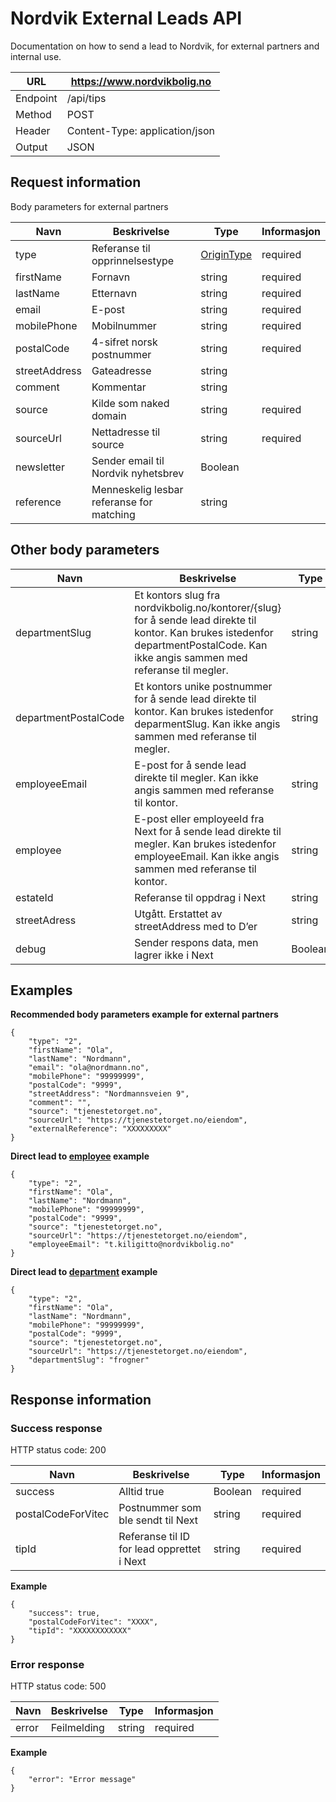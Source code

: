 # Nordvik External Leads API
Documentation on how to send a lead to Nordvik, for external partners and internal use.

URL | https://www.nordvikbolig.no
-- | --
Endpoint | /api/tips
Method | POST
Header | Content-Type: application/json
Output | JSON


## Request information
Body parameters for external partners

Navn | Beskrivelse | Type | Informasjon
-- | -- | -- | --
type | Referanse til opprinnelsestype | [OriginType](https://hub.megler.vitec.net/Help/ResourceModel?modelName=OriginType) | required
firstName | Fornavn | string | required
lastName | Etternavn | string | required
email | E-post | string | required
mobilePhone | Mobilnummer | string | required
postalCode | 4-sifret norsk postnummer | string | required
streetAddress | Gateadresse | string |  
comment | Kommentar | string |  
source | Kilde som naked domain | string | required
sourceUrl | Nettadresse til source | string | required
newsletter | Sender email til Nordvik nyhetsbrev | Boolean |  
reference | Menneskelig lesbar referanse for matching | string


## Other body parameters

Navn | Beskrivelse | Type | Informasjon
-- | -- | -- | --
departmentSlug | Et kontors slug fra nordvikbolig.no/kontorer/{slug} for å sende lead direkte til kontor. Kan brukes istedenfor departmentPostalCode. Kan ikke angis sammen med referanse til megler. | string |  
departmentPostalCode | Et kontors unike postnummer for å sende lead direkte til kontor. Kan brukes istedenfor deparmentSlug. Kan ikke angis sammen med referanse til megler. | string |  
employeeEmail | E-post for å sende lead direkte til megler. Kan ikke angis sammen med referanse til kontor. | string |  
employee | E-post eller employeeId fra Next for å sende lead direkte til megler. Kan brukes istedenfor employeeEmail. Kan ikke angis sammen med referanse til kontor. | string |  
estateId | Referanse til oppdrag i Next | string |  
streetAdress | Utgått. Erstattet av streetAddress med to D’er | string |  
debug | Sender respons data, men lagrer ikke i Next | Boolean |


## Examples
**Recommended body parameters example for external partners**

```
{
	"type": "2",
	"firstName": "Ola",
	"lastName": "Nordmann",
	"email": "ola@nordmann.no",
	"mobilePhone": "99999999",
	"postalCode": "9999",
	"streetAddress": "Nordmannsveien 9",
	"comment": "",
	"source": "tjenestetorget.no",
	"sourceUrl": "https://tjenestetorget.no/eiendom",
	"externalReference": "XXXXXXXXX"
}
```

**Direct lead to [employee](https://www.nordvikbolig.no/megler/thomas-granmo-kiligitto) example**
```
{
	"type": "2",
	"firstName": "Ola",
	"lastName": "Nordmann",
	"mobilePhone": "99999999",
	"postalCode": "9999",
	"source": "tjenestetorget.no",
	"sourceUrl": "https://tjenestetorget.no/eiendom",
	"employeeEmail": "t.kiligitto@nordvikbolig.no"
}
```

**Direct lead to [department](https://www.nordvikbolig.no/kontorer/frogner) example**
```
{
	"type": "2",
	"firstName": "Ola",
	"lastName": "Nordmann",
	"mobilePhone": "99999999",
	"postalCode": "9999",
	"source": "tjenestetorget.no",
	"sourceUrl": "https://tjenestetorget.no/eiendom",
	"departmentSlug": "frogner"
}
```


## Response information
### Success response
HTTP status code: 200

Navn | Beskrivelse | Type | Informasjon
-- | -- | -- | --
success | Alltid true | Boolean | required
postalCodeForVitec | Postnummer som ble sendt til Next | string | required
tipId | Referanse til ID for lead opprettet i Next | string | required

**Example**
```
{
	"success": true,
	"postalCodeForVitec": "XXXX",
	"tipId": "XXXXXXXXXXXX"
}
```


### Error response
HTTP status code: 500

Navn | Beskrivelse | Type | Informasjon
-- | -- | -- | --
error | Feilmelding | string | required


**Example**
```
{
	"error": "Error message"
}
```
